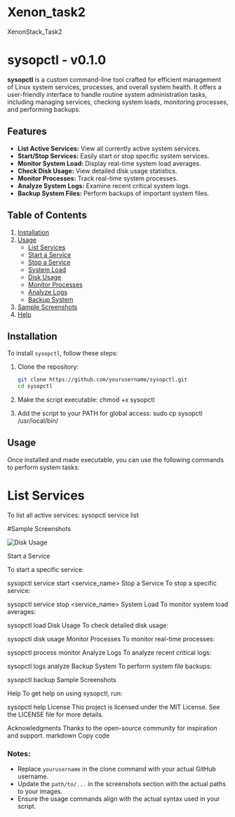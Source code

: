 # Xenon_task2
XenonStack_Task2

# sysopctl - v0.1.0

**sysopctl** is a custom command-line tool crafted for efficient management of Linux system services, processes, and overall system health. It offers a user-friendly interface to handle routine system administration tasks, including managing services, checking system loads, monitoring processes, and performing backups.

## Features

- **List Active Services:** View all currently active system services.
- **Start/Stop Services:** Easily start or stop specific system services.
- **Monitor System Load:** Display real-time system load averages.
- **Check Disk Usage:** View detailed disk usage statistics.
- **Monitor Processes:** Track real-time system processes.
- **Analyze System Logs:** Examine recent critical system logs.
- **Backup System Files:** Perform backups of important system files.

## Table of Contents

1. [Installation](#installation)
2. [Usage](#usage)
   - [List Services](#list-services)
   - [Start a Service](#start-a-service)
   - [Stop a Service](#stop-a-service)
   - [System Load](#system-load)
   - [Disk Usage](#disk-usage)
   - [Monitor Processes](#monitor-processes)
   - [Analyze Logs](#analyze-logs)
   - [Backup System](#backup-system)
3. [Sample Screenshots](#sample-screenshots)
4. [Help](#help)

## Installation

To install `sysopctl`, follow these steps:

1. Clone the repository:
   ```bash
   git clone https://github.com/yourusername/sysopctl.git
   cd sysopctl
2.  Make the script executable:
chmod +x sysopctl

3. Add the script to your PATH for global access:
 sudo cp sysopctl /usr/local/bin/
## Usage
Once installed and made executable, you can use the following commands to perform system tasks:

# List Services
To list all active services:
sysopctl service list

#Sample Screenshots

![Disk Usage]("https://github.com/Vikas-2242/Xenon_task2/blob/main/Disk%20usages.png?raw=true")



Start a Service

To start a specific service:

sysopctl service start <service_name>
Stop a Service
To stop a specific service:

sysopctl service stop <service_name>
System Load
To monitor system load averages:

sysopctl load
Disk Usage
To check detailed disk usage:


sysopctl disk usage
Monitor Processes
To monitor real-time processes:


sysopctl process monitor
Analyze Logs
To analyze recent critical logs:


sysopctl logs analyze
Backup System
To perform system file backups:


sysopctl backup
Sample Screenshots

Help
To get help on using sysopctl, run:


sysopctl help
License
This project is licensed under the MIT License. See the LICENSE file for more details.

Acknowledgments
Thanks to the open-source community for inspiration and support.
markdown
Copy code

### Notes:
- Replace `yourusername` in the clone command with your actual GitHub username.
- Update the `path/to/...` in the screenshots section with the actual paths to your images.
- Ensure the usage commands align with the actual syntax used in your script.







